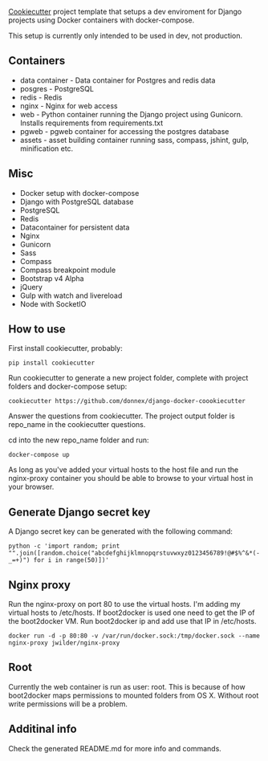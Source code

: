 [Cookiecutter](https://github.com/audreyr/cookiecutter) project template that setups a dev enviroment for Django projects using Docker containers with docker-compose.

This setup is currently only intended to be used in dev, not production.

## Containers
- data container - Data container for Postgres and redis data
- posgres - PostgreSQL
- redis - Redis
- nginx - Nginx for web access
- web - Python container running the Django project using Gunicorn. Installs requirements from requirements.txt
- pgweb - pgweb container for accessing the postgres database
- assets - asset building container running sass, compass, jshint, gulp, minification etc.

## Misc
- Docker setup with docker-compose
- Django with PostgreSQL database
- PostgreSQL
- Redis
- Datacontainer for persistent data
- Nginx
- Gunicorn
- Sass
- Compass
- Compass breakpoint module
- Bootstrap v4 Alpha
- jQuery
- Gulp with watch and livereload
- Node with SocketIO

## How to use
First install cookiecutter, probably:

    pip install cookiecutter

Run cookiecutter to generate a new project folder, complete with project folders and docker-compose setup:

    cookiecutter https://github.com/donnex/django-docker-coookiecutter

Answer the questions from cookiecutter. The project output folder is repo_name in the cookiecutter questions.

cd into the new repo_name folder and run:

    docker-compose up

As long as you've added your virtual hosts to the host file and run the nginx-proxy container you should be able to browse to your virtual host in your browser.

## Generate Django secret key
A Django secret key can be generated with the following command:

    python -c 'import random; print "".join([random.choice("abcdefghijklmnopqrstuvwxyz0123456789!@#$%^&*(-_=+)") for i in range(50)])'

## Nginx proxy
Run the nginx-proxy on port 80 to use the virtual hosts. I'm adding my virtual hosts to /etc/hosts. If boot2docker is used one need to get the IP of the boot2docker VM. Run boot2docker ip and add use that IP in /etc/hosts.

    docker run -d -p 80:80 -v /var/run/docker.sock:/tmp/docker.sock --name nginx-proxy jwilder/nginx-proxy

## Root
Currently the web container is run as user: root. This is because of how boot2docker maps permissions to mounted folders from OS X. Without root write permissions will be a problem.

## Additinal info
Check the generated README.md for more info and commands.
